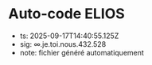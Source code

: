# Auto-code ELIOS
- ts: 2025-09-17T14:40:55.125Z
- sig: ∞.je.toi.nous.432.528
- note: fichier généré automatiquement